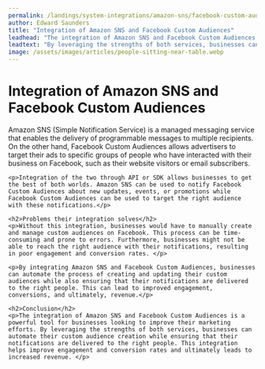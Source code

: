 ```yaml
---
permalink: /landings/system-integrations/amazon-sns/facebook-custom-audiences
author: Edward Saunders
title: "Integration of Amazon SNS and Facebook Custom Audiences"
leadhead: "The integration of Amazon SNS and Facebook Custom Audiences is a powerful tool for businesses looking to improve their marketing efforts"
leadtext: "By leveraging the strengths of both services, businesses can automate their custom audience creation while ensuring that their notifications are delivered to the right people. This integration helps improve engagement and conversion rates and ultimately leads to increased revenue."
image: /assets/images/articles/people-sitting-near-table.webp
---
```

<div class="arttext">    <h1>Integration of Amazon SNS and Facebook Custom Audiences</h1>
    <p>Amazon SNS (Simple Notification Service) is a managed messaging service that enables the delivery of programmable messages to multiple recipients. On the other hand, Facebook Custom Audiences allows advertisers to target their ads to specific groups of people who have interacted with their business on Facebook, such as their website visitors or email subscribers. </p>
    
    <p>Integration of the two through API or SDK allows businesses to get the best of both worlds. Amazon SNS can be used to notify Facebook Custom Audiences about new updates, events, or promotions while Facebook Custom Audiences can be used to target the right audience with these notifications.</p>

    <h2>Problems their integration solves</h2>
    <p>Without this integration, businesses would have to manually create and manage custom audiences on Facebook. This process can be time-consuming and prone to errors. Furthermore, businesses might not be able to reach the right audience with their notifications, resulting in poor engagement and conversion rates. </p>
    
    <p>By integrating Amazon SNS and Facebook Custom Audiences, businesses can automate the process of creating and updating their custom audiences while also ensuring that their notifications are delivered to the right people. This can lead to improved engagement, conversions, and ultimately, revenue.</p>

    <h2>Conclusion</h2>
    <p>The integration of Amazon SNS and Facebook Custom Audiences is a powerful tool for businesses looking to improve their marketing efforts. By leveraging the strengths of both services, businesses can automate their custom audience creation while ensuring that their notifications are delivered to the right people. This integration helps improve engagement and conversion rates and ultimately leads to increased revenue. </p>
</div>